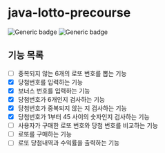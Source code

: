 # java-lotto-precourse

![Generic badge](https://img.shields.io/badge/precourse-week3-green.svg)
![Generic badge](https://img.shields.io/badge/JDK-21-blue.svg)

## 기능 목록

- [ ] 중복되지 않는 6개의 로또 번호를 뽑는 기능
- [x] 당첨번호를 입력하는 기능
- [x] 보너스 번호를 입력하는 기능
- [x] 당첨번호가 6개인지 검사하는 기능
- [x] 당첨번호가 중복되지 않는 지 검사하는 기능
- [x] 당첨번호가 1부터 45 사이의 숫자인지 검사하는 기능
- [ ] 사용자가 구매한 로또 번호와 당첨 번호를 비교하는 기능
- [ ] 로또를 구매하는 기능
- [ ] 로또 당첨내역과 수익률을 출력하는 기능